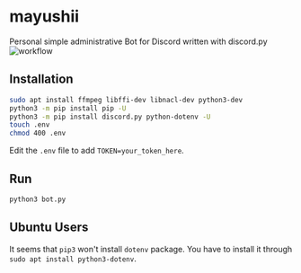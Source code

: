 # mayushii
Personal simple administrative Bot for Discord written with discord.py
![workflow](https://github.com/Captn138/mayushii/actions/workflows/python-app.yml/badge.svg)

## Installation
```sh
sudo apt install ffmpeg libffi-dev libnacl-dev python3-dev
python3 -m pip install pip -U
python3 -m pip install discord.py python-dotenv -U
touch .env
chmod 400 .env
```

Edit the `.env` file to add `TOKEN=your_token_here`.

## Run
```python
python3 bot.py
```

## Ubuntu Users
It seems that `pip3` won't install `dotenv` package. You have to install it through `sudo apt install python3-dotenv`.
